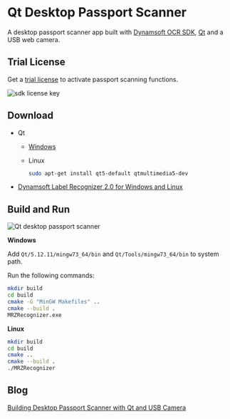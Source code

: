 # Qt Desktop Passport Scanner
A desktop passport scanner app built with [Dynamsoft OCR SDK](https://www.dynamsoft.com/label-recognition/overview/), [Qt](https://www.qt.io/) and a USB web camera.

## Trial License
Get a [trial license](https://www.dynamsoft.com/customer/license/trialLicense?product=dlr) to activate passport scanning functions.

![sdk license key](https://www.dynamsoft.com/blog/wp-content/uploads/2021/09/passport-scanner-license-key.png)
 
## Download
- Qt
  - [Windows](https://www.qt.io/download)
  - Linux
    
    ```bash
    sudo apt-get install qt5-default qtmultimedia5-dev
    ```
    
- [Dynamsoft Label Recognizer 2.0 for Windows and Linux](https://www.dynamsoft.com/barcode-reader/downloads/)

## Build and Run

![Qt desktop passport scanner](https://www.dynamsoft.com/blog/wp-content/uploads/2021/09/passport-scanner-qt-mrz.png)

**Windows**

Add `Qt/5.12.11/mingw73_64/bin` and `Qt/Tools/mingw73_64/bin` to system path.

Run the following commands:

```bash
mkdir build
cd build
cmake -G "MinGW Makefiles" ..
cmake --build .
MRZRecognizer.exe
```

**Linux**

```bash
mkdir build
cd build
cmake ..
cmake --build .
./MRZRecognizer
```
 
## Blog
[Building Desktop Passport Scanner with Qt and USB Camera](https://www.dynamsoft.com/codepool/passport-scanner-qt-desktop-camera.html)
